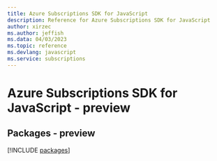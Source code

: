 ```yaml
---
title: Azure Subscriptions SDK for JavaScript
description: Reference for Azure Subscriptions SDK for JavaScript
author: xirzec
ms.author: jeffish
ms.data: 04/03/2023
ms.topic: reference
ms.devlang: javascript
ms.service: subscriptions
---
```

# Azure Subscriptions SDK for JavaScript - preview
## Packages - preview
[!INCLUDE [packages](subscriptions-index.md)]